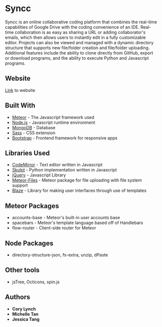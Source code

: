 # Syncc
Syncc is an online collaborative coding platform that combines the real-time capabilities of Google Drive with the coding convenience of an IDE. Real-time collaboration is as easy as sharing a URL or adding collaborator's emails, which then allows users to instantly edit in a fully customizable editor. Projects can also be viewed and managed with a dynamic directory structure that supports new file/folder creation and file/folder uploading. Additional features include the ability to clone directly from GitHub, export or download programs, and the ability to execute Python and Javascript programs. 

## Website
[Link](http://syncc.io) to website


## Built With
* [Meteor](https://www.meteor.com/) - The Javascript framework used
* [Node.js](https://nodejs.org/) - Javascript runtime environment
* [MongoDB](https://www.mongodb.com/) - Database
* [Sass](http://sass-lang.com/) - CSS extension
* [Bootstrap](http://getbootstrap.com/) - Frontend framework for responsive apps


## Libraries Used
* [CodeMirror](https://codemirror.net/) - Text editor written in Javascript
* [Skulpt](http://www.skulpt.org/) - Python implementation written in Javascript
* [jQuery](http://www.jquery.com/) - Javascript Library
* [Meteor-Files](https://github.com/VeliovGroup/Meteor-Files) - Meteor package for file uploading with file system support
* [Blaze](http://blazejs.org/) - Library for making user interfaces through use of templates

## Meteor Packages
* accounts-base - Meteor's built-in user accounts base
* spacebars - Meteor's template language based off of Handlebars
* flow-router - Client-side router for Meteor

## Node Packages
* directory-structure-json, fs-extra, unzip, dPaste

## Other tools
* jsTree, Octicons, spin.js



## Authors
* **Cory Lynch**
* **Michelle Tan**
* **Jessica Tang**

